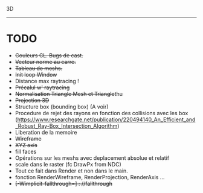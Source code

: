 3D

---

# TODO
- ~~Couleurs CL. Bugs de cast.~~
- ~~Vecteur norme au carre.~~
- ~~Tableau de meshs.~~
- ~~Init loop Window~~
- Distance max raytracing !
- ~~Précalul w' raytracing~~
- ~~Normalisation Triangle Mesh et Triangle~~thu
- ~~Projection 3D~~
- Structure box (bounding box) (A voir)
- Procedure de rejet des rayons en fonction des collisions avec les box (https://www.researchgate.net/publication/220494140_An_Efficient_and_Robust_Ray-Box_Intersection_Algorithm)
- Liberation de la memoire
- ~~Wireframe~~
- ~~XYZ axis~~
- fill faces
- Opérations sur les meshs avec deplacement absolue et relatif
- scale dans le raster (fc DrawPx from NDC)
- Tout ce fait dans Render et non dans le main.
- fonction RenderWireframe, RenderProjection, RenderAxis ...
- ~~[-Wimplicit-fallthrough=] : //fallthrough~~
